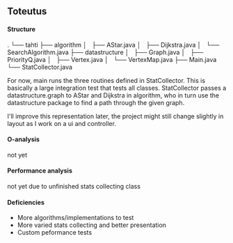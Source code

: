 ## Toteutus

#### Structure
.
└── tahti
    ├── algorithm
    │   ├── AStar.java
    │   ├── Dijkstra.java
    │   └── SearchAlgorithm.java
    ├── datastructure
    │   ├── Graph.java
    │   ├── PriorityQ.java
    │   ├── Vertex.java
    │   └── VertexMap.java
    ├── Main.java
    └── StatCollector.java

For now, main runs the three routines defined in StatCollector. This is basically a large integration test that tests all classes.
StatCollector passes a datastructure.graph to AStar and Dijkstra in algorithm, who in turn use the datastructure package to find a path through the given graph.

I'll improve this representation later, the project might still change slightly in layout as I work on a ui and controller.

#### O-analysis
not yet

#### Performance analysis
not yet due to unfinished stats collecting class

#### Deficiencies
* More algorithms/implementations to test
* More varied stats collecting and better presentation
* Custom peformance tests
